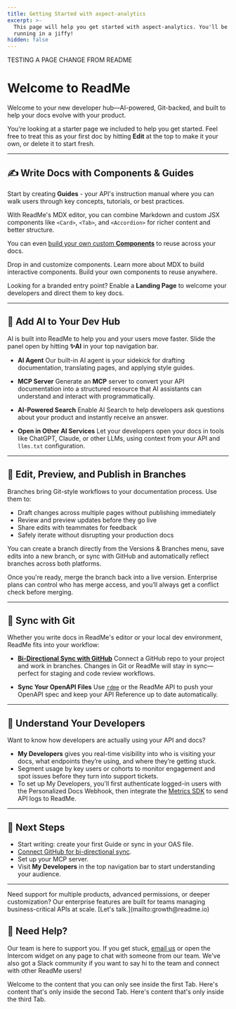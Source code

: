 ```yaml
---
title: Getting Started with aspect-analytics
excerpt: >-
  This page will help you get started with aspect-analytics. You'll be up and
  running in a jiffy!
hidden: false
---
```

TESTING A PAGE CHANGE FROM README

# Welcome to ReadMe

Welcome to your new developer hub—AI-powered, Git-backed, and built to help your docs evolve with your product.

You’re looking at a starter page we included to help you get started. Feel free to treat this as your first doc by hitting **Edit** at the top to make it your own, or delete it to start fresh.

***

## ✍️ Write Docs with Components & Guides

Start by creating <Anchor label="**Guides**" target="_blank" href="https://docs.readme.com/main/docs/creating-and-managing-guides">**Guides**</Anchor> - your API's instruction manual where you can walk users through key concepts, tutorials, or best practices.

With ReadMe's MDX editor, you can combine Markdown and custom JSX components like `<Card>`, `<Tab>`, and `<Accordion>` for richer content and better structure.

You can even [build your own custom **Components**](/docs/getting-started#/settings/custom-components/start) to reuse across your docs.

<Cards columns={3}>
  <Card title="Explore the Component Marketplace" href="https://github.com/readmeio/marketplace/tree/main/components" icon="fa-store" target="_blank">
    Drop in and customize components.
  </Card>

  <Card title="MDX (Markdown + JSX)" href="https://docs.readme.com/main/docs/mdx" icon="fa-code">
    Learn more about MDX to build interactive components.
  </Card>

  <Card title="Custom MDX Components" href="https://docs.readme.com/main/docs/building-custom-mdx-components" icon="fa-wrench">
    Build your own components to reuse anywhere.
  </Card>
</Cards>

Looking for a branded entry point? Enable a **<Anchor label="Landing Page" target="_blank" href="https://docs.readme.com/main/docs/landing-page">Landing Page</Anchor>** to welcome your developers and direct them to key docs.

***

## 🤖 Add AI to Your Dev Hub

AI is built into ReadMe to help you and your users move faster. Slide the panel open by hitting **:sparkles:AI** in your top navigation bar.

* **AI Agent**
  Our built-in AI agent is your sidekick for drafting documentation, translating pages, and applying style guides.

* **MCP Server**
  Generate an **MCP** server to convert your API documentation into a structured resource that AI assistants can understand and interact with programmatically.

* **AI-Powered Search**
  Enable AI Search to help developers ask questions about your product and instantly receive an answer.

* **Open in Other AI Services**
  Let your developers open your docs in tools like ChatGPT, Claude, or other LLMs, using context from your API and `llms.txt` configuration.

***

## 🌿 Edit, Preview, and Publish in Branches

<Anchor label="Branches" target="_blank" href="https://docs.readme.com/main/docs/branches">Branches</Anchor> bring Git-style workflows to your documentation process. Use them to:

* Draft changes across multiple pages without publishing immediately
* Review and preview updates before they go live
* Share edits with teammates for feedback
* Safely iterate without disrupting your production docs

You can create a branch directly from the Versions & Branches menu, save edits into a new branch, or sync with GitHub and automatically reflect branches across both platforms.

Once you're ready, merge the branch back into a live version. Enterprise plans can control who has merge access, and you’ll always get a conflict check before merging.

***

## 🔁 Sync with Git

Whether you write docs in ReadMe's editor or your local dev environment, ReadMe fits into your workflow:

* **[Bi-Directional Sync with GitHub](https://docs.readme.com/main/docs/bi-directional-sync)**
  Connect a GitHub repo to your project and work in branches. Changes in Git or ReadMe will stay in sync—perfect for staging and code review workflows.

* **Sync Your OpenAPI Files**
  Use [`rdme`](https://docs.readme.com/docs/rdme#upload) or the ReadMe API to push your OpenAPI spec and keep your API Reference up to date automatically.

***

## 👀 Understand Your Developers

Want to know how developers are actually using your API and docs?

* **<Anchor label="My Developers" target="_blank" href="https://docs.readme.com/main/docs/developer-dashboard">My Developers</Anchor>** gives you real-time visibility into who is visiting your docs, what endpoints they’re using, and where they’re getting stuck.
* Segment usage by key users or cohorts to monitor engagement and spot issues before they turn into support tickets.
* To set up My Developers, you'll first authenticate logged-in users with the <Anchor label="Personalized Docs Webhook" target="_blank" href="https://docs.readme.com/main/docs/personalized-docs-webhook">Personalized Docs Webhook</Anchor>, then integrate the [Metrics SDK](https://docs.readme.com/main/docs/sending-api-logs) to send API logs to ReadMe.

***

## 🚀 Next Steps

* Start writing: create your first Guide or sync in your OAS file.
* [Connect GitHub for bi-directional sync](/docs/getting-started#/settings/git-connection/github).
* Set up your <Anchor label="MCP server" target="_blank" href="https://docs.readme.com/main/docs/mcp-servers">MCP server</Anchor>.
* Visit **My Developers** in the top navigation bar to start understanding your audience.

***

<Callout icon="💼" theme="default">
  Need support for multiple products, advanced permissions, or deeper customization?
  Our enterprise features are built for teams managing business-critical APIs at scale. [Let's talk.](mailto:growth@readme.io)
</Callout>

## 💬 Need Help?

Our team is here to support you. If you get stuck, [email us](mailto:support@readme.io) or open the Intercom widget on any page to chat with someone from our team. We've also got a <Anchor label="Slack community" target="_blank" href="https://readme.com/slack">Slack community</Anchor> if you want to say hi to the team and connect with other ReadMe users!

<Tabs>
  <Tab title="First Tab">
    Welcome to the content that you can only see inside the first Tab.
  </Tab>

  <Tab title="Second Tab">
    Here's content that's only inside the second Tab.
  </Tab>

  <Tab title="Third Tab">
    Here's content that's only inside the third Tab.
  </Tab>
</Tabs>
